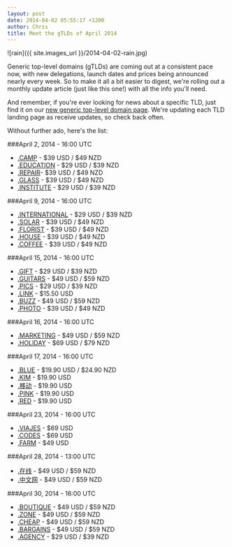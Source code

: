 ```yaml
---
layout: post
date: 2014-04-02 05:55:17 +1200
author: Chris
title: Meet the gTLDs of April 2014
---
```


<!-- excerpt -->

![rain]({{ site.images_url }}/2014-04-02-rain.jpg)

Generic top-level domains (gTLDs) are coming out at a consistent pace now, with new delegations, launch dates and prices being announced nearly every week. So to make it all a bit easier to digest, we're rolling out a monthly update article (just like this one!) with all the info you'll need. 

And remember, if you're ever looking for news about a specific TLD, just find it on our [new generic top-level domain page](https://iwantmyname.com/domains/new-gtld-domain-extensions). We're updating each TLD landing page as receive updates, so check back often.

Without further ado, here's the list:

<!-- /excerpt -->

###April 2, 2014 - 16:00 UTC

+ [.CAMP](https://iwantmyname.com/domains/dot-camp) - $39 USD / $49 NZD
+ [.EDUCATION](https://iwantmyname.com/domains/dot-education) - $29 USD / $39 NZD
+ [.REPAIR](https://iwantmyname.com/domains/dot-repair)- $39 USD / $49 NZD
+ [.GLASS](https://iwantmyname.com/domains/dot-glass) - $39 USD / $49 NZD
+ [.INSTITUTE](https://iwantmyname.com/domains/dot-institute) - $29 USD / $39 NZD

###April 9, 2014 - 16:00 UTC

+ [.INTERNATIONAL](https://iwantmyname.com/domains/dot-international) - $29 USD / $39 NZD
+ [.SOLAR](https://iwantmyname.com/domains/dot-solar) - $39 USD / $49 NZD
+ [.FLORIST](https://iwantmyname.com/domains/dot-florist) - $39 USD / $49 NZD
+ [.HOUSE](https://iwantmyname.com/domains/dot-house) - $39 USD / $49 NZD
+ [.COFFEE](https://iwantmyname.com/domains/dot-coffee) - $39 USD / $49 NZD

###April 15, 2014 - 16:00 UTC

+ [.GIFT](https://iwantmyname.com/domains/dot-gift) - $29 USD / $39 NZD
+ [.GUITARS](https://iwantmyname.com/domains/dot-guitars) - $49 USD / $59 NZD
+ [.PICS](https://iwantmyname.com/domains/dot-pics) - $29 USD / $39 NZD
+ [.LINK](https://iwantmyname.com/domains/dot-link) - $15.50 USD
+ [.BUZZ](https://iwantmyname.com/domains/dot-buzz) - $49 USD / $59 NZD
+ [.PHOTO](https://iwantmyname.com/domains/dot-photo) - $39 USD / $49 NZD

###April 16, 2014 - 16:00 UTC

+ [.MARKETING](https://iwantmyname.com/domains/dot-marketing) - $49 USD / $59 NZD
+ [.HOLIDAY](https://iwantmyname.com/domains/dot-holiday) - $69 USD / $79 NZD

###April 17, 2014 - 16:00 UTC

+ [.BLUE](https://iwantmyname.com/domains/dot-blue) - $19.90 USD / $24.90 NZD
+ [.KIM](https://iwantmyname.com/domains/dot-kim) - $19.90 USD
+ [.移动](https://iwantmyname.com/domains/dot-%E7%A7%BB%E5%8A%A8) - $19.90 USD
+ [.PINK](https://iwantmyname.com/domains/dot-pink) - $19.90 USD
+ [.RED](https://iwantmyname.com/domains/dot-red) - $19.90 USD

###April 23, 2014 - 16:00 UTC

+ [.VIAJES](https://iwantmyname.com/domains/dot-viajes) - $69 USD
+ [.CODES](https://iwantmyname.com/domains/dot-codes) - $69 USD
+ [.FARM](https://iwantmyname.com/domains/dot-farm) - $49 USD

###April 28, 2014 - 13:00 UTC

+ [.在线](https://iwantmyname.com/domains/dot-%E5%9C%A8%E7%BA%BF) - $49 USD / $59 NZD
+ [.中文网](https://iwantmyname.com/domains/dot-%E4%B8%AD%E6%96%87%E7%BD%91) - $49 USD / $59 NZD

###April 30, 2014 - 16:00 UTC

+ [.BOUTIQUE](https://iwantmyname.com/domains/dot-boutique) - $49 USD / $59 NZD
+ [.ZONE](https://iwantmyname.com/domains/dot-zone) - $49 USD / $59 NZD
+ [.CHEAP](https://iwantmyname.com/domains/dot-cheap) - $49 USD / $59 NZD
+ [.BARGAINS](https://iwantmyname.com/domains/dot-bargains) - $49 USD / $59 NZD
+ [.AGENCY](https://iwantmyname.com/domains/dot-agency) - $29 USD / $39 NZD